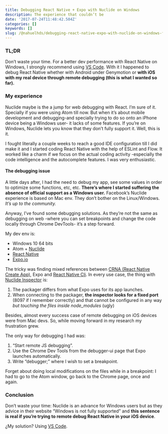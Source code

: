 ```yaml
---
title: Debugging React Native + Expo with Nuclide on Windows
description: The experience that couldn’t be
date: '2017-07-24T11:48:42.504Z'
categories: []
keywords: []
slug: /@nahuelhds/debugging-react-native-expo-with-nuclide-on-windows-fb47be0b36ad
---
```


### TL;DR

Don’t waste your time. For a better dev performance with React Native on Windows, I strongly recommend using [VS Code](https://code.visualstudio.com/). With it I happened to debug React Native whether with Android under Genymotion or **with iOS with my real device through remote debugging (this is what I wanted so far).**

### My experience

Nuclide maybe is the a jump for web debugging with React. I’m sure of it. Specially if you were using Atom till now. But when it’s about mobile development and debugging-and specially trying to do so onto an iPhone device being a Windows user- it lacks of some features. If you’re on Windows, Nuclide lets you know that they don’t fully support it. Well, this is it.

I fought literally a couple weeks to reach a good IDE configuration till I did make it and I started coding React Native with the help of ESLint and Flow. It worked like a charm if we focus on the actual coding activity -especially the code intelligence and the autocomplete features. I was very enthusiastic.

#### The debugging issue

A little days after, I had the need to debug my app, see some values in order to optimize some functions, etc, etc. **There’s where I started suffering the absence of official support as a Windows user.** Facebook’s Nuclide experience is based on Mac env. They don’t bother on the Linux/Windows. _It’s up to the community._

Anyway, I’ve found some debugging solutions. As they’re not the same as debugging on web -where you can set breakpoints and change the code locally through Chrome DevTools- it’s a step forward.

My dev env is:

*   Windows 10 64 bits
*   Atom + [Nuclide](https://nuclide.io/)
*   [React Native](https://facebook.github.io/react-native/)
*   [Expo.io](https://expo.io/)

The tricky was finding mixed references between [CRNA (React Native Create App)](https://github.com/react-community/create-react-native-app), Expo and [React Native Cli](https://www.npmjs.com/package/react-native-cli). In every use case, the thing with [Nuclide Inspector](https://nuclide.io/docs/platforms/react-native/#element-inspector) is:

1.  The packager differs from what Expo uses for its app launches.
2.  When connecting to the packager, **the inspector looks for a fixed port** (8097 if I remember correctly) and that cannot be configured in any way _but touching the files inside node\_modules_ (ugly)

Besides, almost every success case of remote debugging on iOS devices were from Mac devs. So, while moving forward in my research my frustration grew.

The only way for debugging I had was:

1.  “Start remote JS debugging”.
2.  Use the Chrome Dev Tools from the debugger-ui page that Expo launches automatically.
3.  Write “debugger;” where I wish to set a breakpoint.

Forget about doing local modifications on the files while in a breakpoint: I had to go to the Atom window, go back to the Chrome page, once and again.

### Conclusion

Don’t waste your time: Nuclide is an advance for Windows users but as they advice in their website “Windows is not fully supported” and **this sentence is real if you’re trying to remote debug React Native in your iOS device**.

¿My solution? Using [VS Code](https://code.visualstudio.com/).